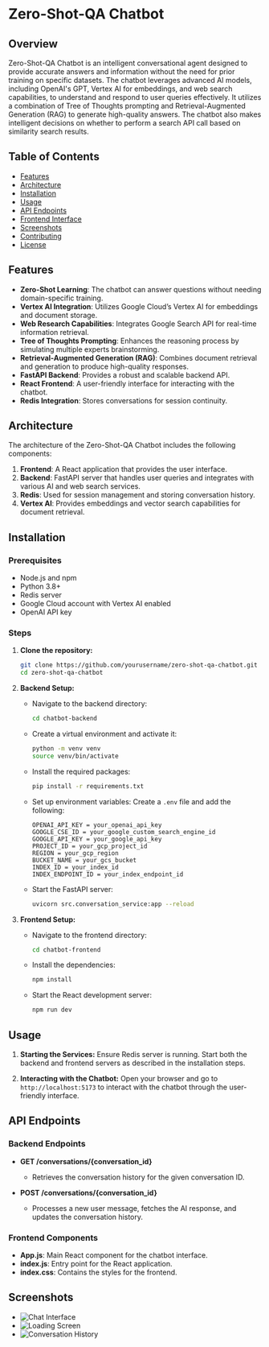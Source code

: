 # Zero-Shot-QA Chatbot

## Overview

Zero-Shot-QA Chatbot is an intelligent conversational agent designed to provide accurate answers and information without the need for prior training on specific datasets. The chatbot leverages advanced AI models, including OpenAI's GPT, Vertex AI for embeddings, and web search capabilities, to understand and respond to user queries effectively. It utilizes a combination of Tree of Thoughts prompting and Retrieval-Augmented Generation (RAG) to generate high-quality answers. The chatbot also makes intelligent decisions on whether to perform a search API call based on similarity search results.

## Table of Contents
- [Features](#features)
- [Architecture](#architecture)
- [Installation](#installation)
- [Usage](#usage)
- [API Endpoints](#api-endpoints)
- [Frontend Interface](#frontend-interface)
- [Screenshots](#screenshots)
- [Contributing](#contributing)
- [License](#license)

## Features

- **Zero-Shot Learning**: The chatbot can answer questions without needing domain-specific training.
- **Vertex AI Integration**: Utilizes Google Cloud’s Vertex AI for embeddings and document storage.
- **Web Research Capabilities**: Integrates Google Search API for real-time information retrieval.
- **Tree of Thoughts Prompting**: Enhances the reasoning process by simulating multiple experts brainstorming.
- **Retrieval-Augmented Generation (RAG)**: Combines document retrieval and generation to produce high-quality responses.
- **FastAPI Backend**: Provides a robust and scalable backend API.
- **React Frontend**: A user-friendly interface for interacting with the chatbot.
- **Redis Integration**: Stores conversations for session continuity.

## Architecture

The architecture of the Zero-Shot-QA Chatbot includes the following components:

1. **Frontend**: A React application that provides the user interface.
2. **Backend**: FastAPI server that handles user queries and integrates with various AI and web search services.
3. **Redis**: Used for session management and storing conversation history.
4. **Vertex AI**: Provides embeddings and vector search capabilities for document retrieval.

## Installation

### Prerequisites

- Node.js and npm
- Python 3.8+
- Redis server
- Google Cloud account with Vertex AI enabled
- OpenAI API key

### Steps

1. **Clone the repository:**
   ```bash
   git clone https://github.com/yourusername/zero-shot-qa-chatbot.git
   cd zero-shot-qa-chatbot
   ```

2. **Backend Setup:**

   - Navigate to the backend directory:
     ```bash
     cd chatbot-backend
     ```

   - Create a virtual environment and activate it:
     ```bash
     python -m venv venv
     source venv/bin/activate
     ```

   - Install the required packages:
     ```bash
     pip install -r requirements.txt
     ```

   - Set up environment variables:
     Create a `.env` file and add the following:
     ```
     OPENAI_API_KEY = your_openai_api_key
     GOOGLE_CSE_ID = your_google_custom_search_engine_id
     GOOGLE_API_KEY = your_google_api_key
     PROJECT_ID = your_gcp_project_id
     REGION = your_gcp_region
     BUCKET_NAME = your_gcs_bucket
     INDEX_ID = your_index_id
     INDEX_ENDPOINT_ID = your_index_endpoint_id
     ```

   - Start the FastAPI server:
     ```bash
     uvicorn src.conversation_service:app --reload
     ```

3. **Frontend Setup:**

   - Navigate to the frontend directory:
     ```bash
     cd chatbot-frontend
     ```

   - Install the dependencies:
     ```bash
     npm install
     ```

   - Start the React development server:
     ```bash
     npm run dev
     ```

## Usage

1. **Starting the Services:**
   Ensure Redis server is running. Start both the backend and frontend servers as described in the installation steps.

2. **Interacting with the Chatbot:**
   Open your browser and go to `http://localhost:5173` to interact with the chatbot through the user-friendly interface.


## API Endpoints

### Backend Endpoints

- **GET /conversations/{conversation_id}**
  - Retrieves the conversation history for the given conversation ID.

- **POST /conversations/{conversation_id}**
  - Processes a new user message, fetches the AI response, and updates the conversation history.

### Frontend Components

- **App.js**: Main React component for the chatbot interface.
- **index.js**: Entry point for the React application.
- **index.css**: Contains the styles for the frontend.

## Screenshots

- ![Chat Interface](https://github.com/srinjoydutta03/Zero-Shot-QA-Chatbot/blob/56ca9a769a3bd82b5a5d70cd6a0e53d3fd4aa9c0/screenshots/landing_page.png)
- ![Loading Screen](https://github.com/srinjoydutta03/Zero-Shot-QA-Chatbot/blob/56ca9a769a3bd82b5a5d70cd6a0e53d3fd4aa9c0/screenshots/loading_page.png)
- ![Conversation History](hhttps://github.com/srinjoydutta03/Zero-Shot-QA-Chatbot/blob/56ca9a769a3bd82b5a5d70cd6a0e53d3fd4aa9c0/screenshots/answers.png)
